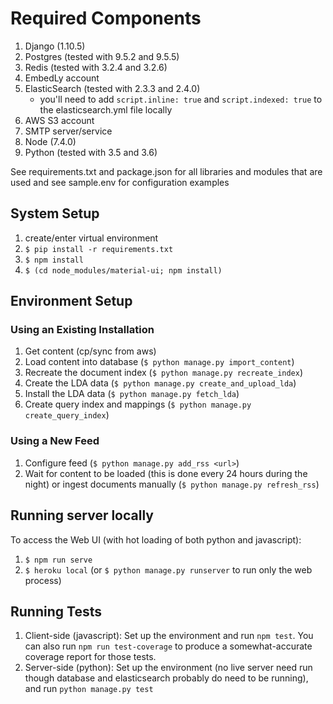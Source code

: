 # Required Components
1. Django (1.10.5)
2. Postgres (tested with 9.5.2 and 9.5.5)
3. Redis (tested with 3.2.4 and 3.2.6)
4. EmbedLy account
5. ElasticSearch  (tested with 2.3.3 and 2.4.0)
    - you'll need to add `script.inline: true` and `script.indexed: true` to the 
      elasticsearch.yml file locally
6. AWS S3 account
7. SMTP server/service
8. Node (7.4.0)
9. Python (tested with 3.5 and 3.6)

See requirements.txt and package.json for all libraries and modules that are 
used and see sample.env for configuration examples

## System Setup
1. create/enter virtual environment
2. `$ pip install -r requirements.txt`
3. `$ npm install`
4. `$ (cd node_modules/material-ui; npm install)`

## Environment Setup
### Using an Existing Installation
1. Get content (cp/sync from aws)
2. Load content into database (`$ python manage.py import_content`)
3. Recreate the document index (`$ python manage.py recreate_index`)
4. Create the LDA data (`$ python manage.py create_and_upload_lda`)
5. Install the LDA data (`$ python manage.py fetch_lda`)
6. Create query index and mappings (`$ python manage.py create_query_index`)

### Using a New Feed
1. Configure feed (`$ python manage.py add_rss <url>`)
2. Wait for content to be loaded (this is done every 24 hours during the night)
   or ingest documents manually (`$ python manage.py refresh_rss`)


## Running server locally
To access the Web UI (with hot loading of both python and javascript):
1. `$ npm run serve`
2. `$ heroku local` (or `$ python manage.py runserver` to run only the web 
   process)

## Running Tests
1. Client-side (javascript): Set up the environment and run `npm test`. You can 
   also run `npm run test-coverage` to produce a somewhat-accurate coverage 
   report for those tests.
2. Server-side (python): Set up the environment (no live server need run though 
   database and elasticsearch probably do need to be running), and run 
   `python manage.py test`
